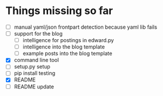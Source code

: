 # Things missing so far

- [ ] manual yaml/json frontpart detection because yaml lib fails
- [ ] support for the blog
  - [ ] intelligence for postings in edward.py
  - [ ] intelligence into the blog template
  - [ ] example posts into the blog template
- [x] command line tool
- [ ] setup.py setup
- [ ] pip install testing
- [x] README
- [ ] README update
